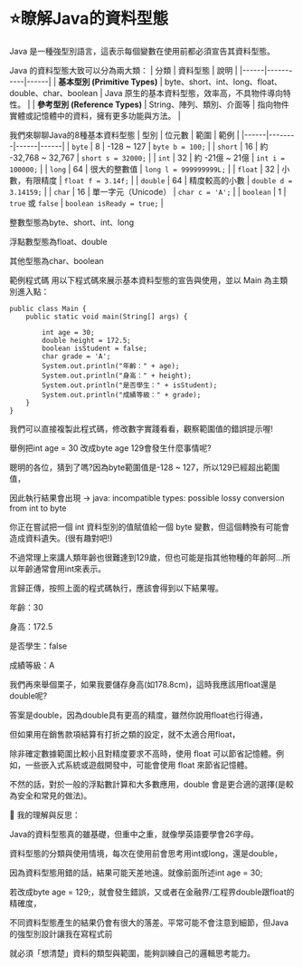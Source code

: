# ⭐瞭解Java的資料型態

Java 是一種強型別語言，這表示每個變數在使用前都必須宣告其資料型態。

Java 的資料型態大致可以分為兩大類：
| 分類 | 資料型態 | 說明 |
|------|-----------|------|
| **基本型別 (Primitive Types)** | byte、short、int、long、float、double、char、boolean | Java 原生的基本資料型態，效率高，不具物件導向特性。 |
| **參考型別 (Reference Types)** | String、陣列、類別、介面等 | 指向物件實體或記憶體中的資料，擁有更多功能與方法。 |

我們來聊聊Java的8種基本資料型態
| 型別 | 位元數 | 範圍 | 範例 |
|------|--------|------|------|
| `byte` | 8  | -128 ~ 127 | `byte b = 100;` |
| `short` | 16 | 約 -32,768 ~ 32,767 | `short s = 32000;` |
| `int` | 32 | 約 -21億 ~ 21億 | `int i = 100000;` |
| `long` | 64 | 很大的整數值 | `long l = 999999999L;` |
| `float` | 32 | 小數，有限精度 | `float f = 3.14f;` |
| `double` | 64 | 精度較高的小數 | `double d = 3.14159;` |
| `char` | 16 | 單一字元（Unicode） | `char c = 'A';` |
| `boolean` | 1 | `true` 或 `false` | `boolean isReady = true;` |

整數型態為byte、short、int、long

浮點數型態為float、double

其他型態為char、boolean

範例程式碼
用以下程式碼來展示基本資料型態的宣告與使用，並以 Main 為主類別進入點：
```
public class Main {
    public static void main(String[] args) {
    
        int age = 30;
        double height = 172.5;
        boolean isStudent = false;
        char grade = 'A';
        System.out.println("年齡：" + age);
        System.out.println("身高：" + height);
        System.out.println("是否學生：" + isStudent);
        System.out.println("成績等級：" + grade); 
    }
}
```
我們可以直接複製此程式碼，修改數字實踐看看，觀察範圍值的錯誤提示喔!

舉例把int age = 30 改成byte age 129會發生什麼事情呢?

聰明的各位，猜到了嗎?因為byte範圍值是-128 ~ 127，所以129已經超出範圍值，

因此執行結果會出現 → java: incompatible types: possible lossy conversion from int to byte

你正在嘗試把一個 int 資料型別的值賦值給一個 byte 變數，但這個轉換有可能會造成資料遺失。(很有趣對吧!)

不過常理上來講人類年齡也很難達到129歲，但也可能是指其他物種的年齡阿...所以年齡通常會用int來表示。

言歸正傳，按照上面的程式碼執行，應該會得到以下結果喔。

年齡：30

身高：172.5

是否學生：false

成績等級：A

我們再來舉個栗子，如果我要儲存身高(如178.8cm)，這時我應該用float還是double呢?

答案是double，因為double具有更高的精度，雖然你說用float也行得通，

但如果用在銷售款項結算有打折之類的設定，就不太適合用float，

除非確定數據範圍比較小且對精度要求不高時，使用 float 可以節省記憶體。例如，一些嵌入式系統或遊戲開發中，可能會使用 float 來節省記憶體。

不然的話，對於一般的浮點數計算和大多數應用，double 會是更合適的選擇(是較為安全和常見的做法)。


🧠 我的理解與反思：

Java的資料型態真的雖基礎，但重中之重，就像學英語要學會26字母。

資料型態的分類與使用情境，每次在使用前會思考用int或long，還是double，

因為資料型態用錯的話，結果可能天差地遠。就像前面所述int age = 30;

若改成byte age = 129;，就會發生錯誤，又或者在金融界/工程界double跟float的精確度，

不同資料型態產生的結果仍會有很大的落差。平常可能不會注意到細節，但Java的強型別設計讓我在寫程式前

就必須「想清楚」資料的類型與範圍，能夠訓練自己的邏輯思考能力。

